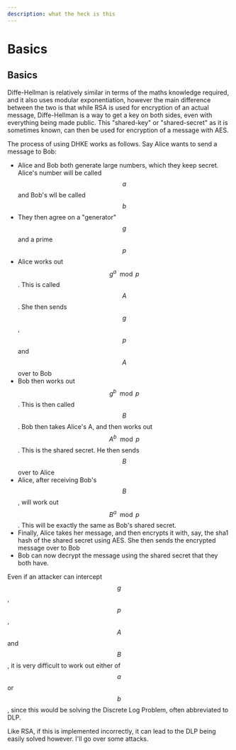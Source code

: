 ```yaml
---
description: what the heck is this
---
```


# Basics

## Basics

Diffe-Hellman is relatively similar in terms of the maths knowledge required, and it also uses modular exponentiation, however the main difference between the two is that while RSA is used for encryption of an actual message, Diffe-Hellman is a way to get a key on both sides, even with everything being made public. This "shared-key" or "shared-secret" as it is sometimes known, can then be used for encryption of a message with AES.

The process of using DHKE works as follows. Say Alice wants to send a message to Bob:

- Alice and Bob both generate large numbers, which they keep secret. Alice's number will be called $$a$$ and Bob's wll be called $$b$$
- They then agree on a "generator" $$g$$ and a prime $$p$$
- Alice works out $$g^{a} \mod p$$. This is called $$A$$. She then sends $$g$$, $$p$$ and $$A$$ over to Bob
- Bob then works out $$g^{b} \mod p$$. This is then called $$B$$. Bob then takes Alice's A, and then works out $$A^{b} \mod p$$. This is the shared secret. He then sends $$B$$ over to Alice
- Alice, after receiving Bob's $$B$$, will work out $$B^{a} \mod p$$. This will be exactly the same as Bob's shared secret.
- Finally, Alice takes her message, and then encrypts it with, say, the sha1 hash of the shared secret using AES. She then sends the encrypted message over to Bob
- Bob can now decrypt the message using the shared secret that they both have.

Even if an attacker can intercept $$g$$, $$p$$, $$A$$ and $$B$$, it is very difficult to work out either of $$a$$ or $$b$$, since this would be solving the Discrete Log Problem, often abbreviated to DLP.

Like RSA, if this is implemented incorrectly, it can lead to the DLP being easily solved however. I'll go over some attacks.

